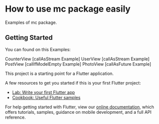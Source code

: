 # How to use mc package easily

Examples of mc package.

## Getting Started

You can found on this Examples:

CounterView [callAsStream Example]
UserView [callAsStream Example]
PostView [callIfModelEmpty Example]
PhotoView [callAsFuture Example]

This project is a starting point for a Flutter application.

A few resources to get you started if this is your first Flutter project:

- [Lab: Write your first Flutter app](https://flutter.dev/docs/get-started/codelab)
- [Cookbook: Useful Flutter samples](https://flutter.dev/docs/cookbook)

For help getting started with Flutter, view our
[online documentation](https://flutter.dev/docs), which offers tutorials,
samples, guidance on mobile development, and a full API reference.
